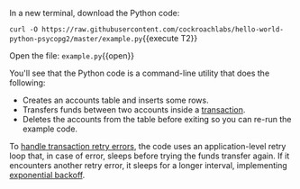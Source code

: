 In a new terminal, download the Python code:

`curl -O https://raw.githubusercontent.com/cockroachlabs/hello-world-python-psycopg2/master/example.py`{{execute T2}}

Open the file: `example.py`{{open}}

You'll see that the Python code is a command-line utility that does the following:

- Creates an accounts table and inserts some rows.
- Transfers funds between two accounts inside a [transaction](https://www.cockroachlabs.com/docs/stable/transactions.html).
- Deletes the accounts from the table before exiting so you can re-run the example code.

To [handle transaction retry errors](https://www.cockroachlabs.com/docs/stable/error-handling-and-troubleshooting.html#transaction-retry-errors), the code uses an application-level retry loop that, in case of error, sleeps before trying the funds transfer again. If it encounters another retry error, it sleeps for a longer interval, implementing [exponential backoff](https://en.wikipedia.org/wiki/Exponential_backoff).
